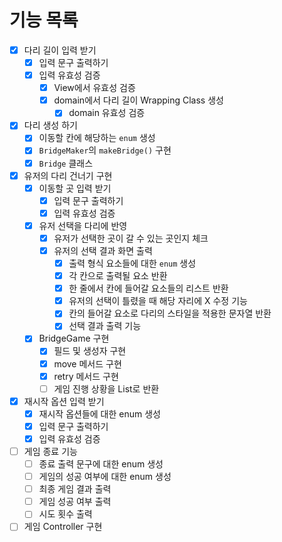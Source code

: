 # 기능 목록

- [x] 다리 길이 입력 받기
    - [x] 입력 문구 출력하기
    - [x] 입력 유효성 검증
        - [x] View에서 유효성 검증
        - [x] domain에서 다리 길이 Wrapping Class 생성
            - [x] domain 유효성 검증
- [x] 다리 생성 하기
    - [x] 이동할 칸에 해당하는 `enum` 생성
    - [x] `BridgeMaker`의 `makeBridge()` 구현
    - [x] `Bridge` 클래스
- [x] 유저의 다리 건너기 구현
    - [x] 이동할 곳 입력 받기
        - [x] 입력 문구 출력하기
        - [x] 입력 유효성 검증
    - [x] 유저 선택을 다리에 반영
        - [x] 유저가 선택한 곳이 갈 수 있는 곳인지 체크
        - [x] 유저의 선택 결과 화면 출력
            - [x] 출력 형식 요소들에 대한 `enum` 생성
            - [x] 각 칸으로 출력될 요소 반환
            - [x] 한 줄에서 칸에 들어갈 요소들의 리스트 반환
            - [x] 유저의 선택이 틀렸을 때 해당 자리에 X 수정 기능
            - [x] 칸의 들어갈 요소로 다리의 스타일을 적용한 문자열 반환 
            - [x] 선택 결과 출력 기능
    - [x] BridgeGame 구현
        - [x] 필드 및 생성자 구현
        - [x] move 메서드 구현
        - [x] retry 메서드 구현
        - [ ] 게임 진행 상황을 List로 반환
- [x] 재시작 옵션 입력 받기
    - [x] 재시작 옵션들에 대한 enum 생성
    - [x] 입력 문구 출력하기
    - [x] 입력 유효성 검증
- [ ] 게임 종료 기능
    - [ ] 종료 출력 문구에 대한 enum 생성
    - [ ] 게임의 성공 여부에 대한 enum 생성
    - [ ] 최종 게임 결과 출력
    - [ ] 게임 성공 여부 출력
    - [ ] 시도 횟수 출력
- [ ] 게임 Controller 구현
